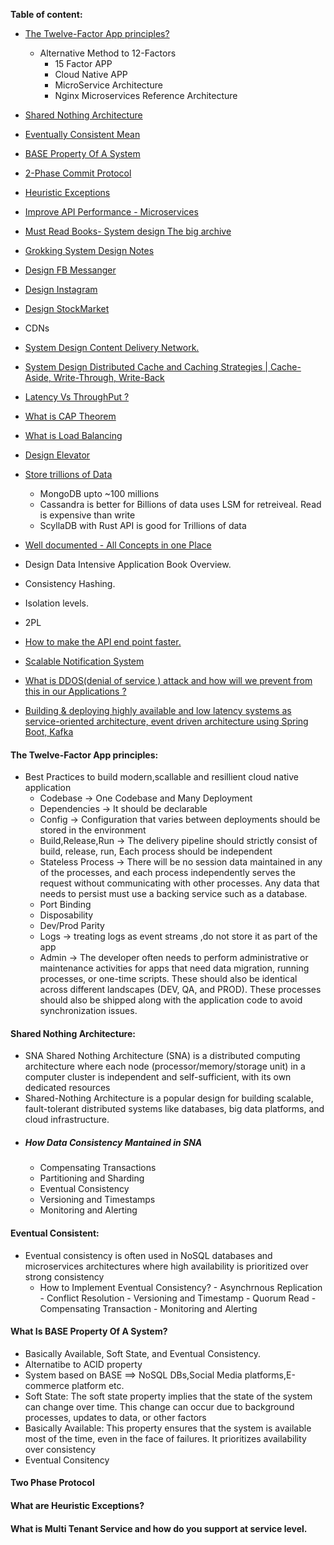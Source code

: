 **Table of content:**

- [The Twelve-Factor App principles?](#12-app)
  - Alternative Method to 12-Factors
    - 15 Factor APP
    - Cloud Native APP
    - MicroService Architecture
    - Nginx Microservices Reference Architecture
- [Shared Nothing Architecture](#share-nothing)
- [Eventually Consistent Mean](#eventual-consistents)
- [BASE Property Of A System](#bas-e)
- [2-Phase Commit Protocol](#2PA)
- [Heuristic Exceptions](#he)
- [Improve API Performance - Microservices](https://github.com/pracks224/Interview_Prep/blob/main/Design_API_Performance_Improvement)
- [Must Read Books- System design The big archive](https://github.com/pracks224/Interview_Prep/blob/main/system_design_the_big_archive.txt)
- [Grokking System Design Notes](https://github.com/pracks224/Interview_Prep/blob/main/grekking_in_short.txt)
- [Design FB Messanger]()
- [Design Instagram]()
- [Design StockMarket](STOCK_MARKET.md)
- CDNs
- [System Design Content Delivery Network.](https://www.youtube.com/watch?v=8zX0rue2Hic)
- [System Design Distributed Cache and Caching Strategies | Cache-Aside, Write-Through, Write-Back](https://www.youtube.com/watch?v=RtOyBwBICRs)
- [Latency Vs ThroughPut ?](https://aws.amazon.com/compare/the-difference-between-throughput-and-latency/)
- [What is CAP Theorem](https://www.bmc.com/blogs/cap-theorem/)
- [What is Load Balancing](https://aws.amazon.com/what-is/load-balancing/)
- [Design Elevator](https://medium.com/geekculture/system-design-elevator-system-design-interview-question-6e8d03ce1b44)

- [Store trillions of Data](https://medium.com/@iBMehta/how-discord-stores-trillions-of-messages-31ed9195c3e8)

  - MongoDB upto ~100 millions
  - Cassandra is better for Billions of data uses LSM for retreiveal. Read is expensive than write
  - ScyllaDB with Rust API is good for Trillions of data

- [Well documented - All Concepts in one Place](https://github.com/black-shadows/System-Design)

- Design Data Intensive Application Book Overview.
- Consistency Hashing.
- Isolation levels.
- 2PL
- [How to make the API end point faster.](https://medium.com/design-bootcamp/how-i-optimized-an-api-endpoint-to-make-it-10x-faster-2f5fe9a84bd9)

- [Scalable Notification System](https://medium.com/@adityagoel123/designing-scalable-notification-system-79f83272755e)

- [What is DDOS(denial of service ) attack and how will we prevent from this in our Applications ?]()

- [Building & deploying highly available and low latency systems as service-oriented architecture, event driven architecture using Spring Boot, Kafka]()

<a id="12-app"></a>

#### The Twelve-Factor App principles:

- Best Practices to build modern,scallable and resillient cloud native application
  - Codebase -> One Codebase and Many Deployment
  - Dependencies -> It should be declarable
  - Config -> Configuration that varies between deployments should be stored in the environment
  - Build,Release,Run -> The delivery pipeline should strictly consist of build, release, run, Each process should be independent
  - Stateless Process -> There will be no session data maintained in any of the processes, and each process independently serves the request without communicating with other processes.
    Any data that needs to persist must use a backing service such as a database.
  - Port Binding
  - Disposability
  - Dev/Prod Parity
  - Logs -> treating logs as event streams ,do not store it as part of the app
  - Admin -> The developer often needs to perform administrative or maintenance activities for apps that need data migration,
    running processes, or one-time scripts. These should also be identical across different landscapes (DEV, QA, and PROD).
    These processes should also be shipped along with the application code to avoid synchronization issues.

<a id="share-nothing"></a>

#### Shared Nothing Architecture:

- SNA Shared Nothing Architecture (SNA) is a distributed computing architecture where each node (processor/memory/storage unit)
  in a computer cluster is independent and self-sufficient, with its own dedicated resources
- Shared-Nothing Architecture is a popular design for building scalable, fault-tolerant distributed systems
  like databases, big data platforms, and cloud infrastructure.
- ##### How Data Consistency Mantained in SNA
  - Compensating Transactions
  - Partitioning and Sharding
  - Eventual Consistency
  - Versioning and Timestamps
  - Monitoring and Alerting

<a id="eventual-consistents"></a>

#### Eventual Consistent:

- Eventual consistency is often used in NoSQL databases and microservices architectures
  where high availability is prioritized over strong consistency
  - How to Implement Eventual Consistency? - Asynchrnous Replication - Conflict Resolution - Versioning and Timestamp - Quorum Read - Compensating Transaction - Monitoring and Alerting
    <a id="bas-e"></a>

#### What Is BASE Property Of A System?

- Basically Available, Soft State, and Eventual Consistency.
- Alternatibe to ACID property
- System based on BASE ==> NoSQL DBs,Social Media platforms,E-commerce platform etc.
- Soft State: The soft state property implies that the state of the system can change over time.
  This change can occur due to background processes, updates to data, or other factors
- Basically Available: This property ensures that the system is available most of the time,
  even in the face of failures. It prioritizes availability over consistency
- Eventual Consitency

<a id="2PA"></a>

#### Two Phase Protocol

<a id="he"></a>

#### What are Heuristic Exceptions?

#### What is Multi Tenant Service and how do you support at service level.
